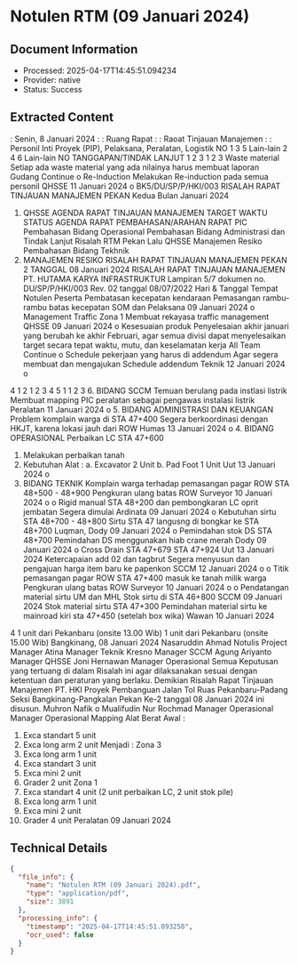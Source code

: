 # Notulen RTM (09 Januari 2024)

## Document Information
- Processed: 2025-04-17T14:45:51.094234
- Provider: native
- Status: Success

## Extracted Content

: Senin, 8 Januari 2024
:
: Ruang Rapat
:
: Raoat Tinjauan Manajemen
:
: Personil Inti Proyek (PIP), Pelaksana, Peralatan, Logistik
NO
1
3
5
Lain-lain
2
4
6
Lain-lain
NO
TANGGAPAN/TINDAK LANJUT
1
2
3
1
2
3
Waste material
Setiap ada waste material yang ada nilainya harus membuat 
laporan
Gudang
Continue
о
Re-Induction
Melakukan Re-induction pada semua personil
QHSSE
11 Januari 2024
о
BK5/DU/SP/P/HKI/003
RISALAH RAPAT TINJAUAN MANAJEMEN PEKAN Kedua Bulan Januari 2024
1. QHSSE
AGENDA RAPAT TINJAUAN MANAJEMEN
TARGET 
WAKTU
STATUS
AGENDA RAPAT
PEMBAHASAN/ARAHAN RAPAT
PIC
Pembahasan Bidang Operasional
Pembahasan Bidang Administrasi dan 
Tindak Lanjut Risalah RTM Pekan Lalu
QHSSE
Manajemen Resiko
Pembahasan Bidang Tekhnik
2. MANAJEMEN RESIKO
RISALAH RAPAT TINJAUAN MANAJEMEN PEKAN 2 TANGGAL 08 Januari 2024
RISALAH RAPAT TINJAUAN MANAJEMEN PT. HUTAMA KARYA INFRASTRUKTUR
Lampiran 5/7 dokumen no. DU/SP/P/HKI/003 Rev. 02 tanggal 08/07/2022
Hari & Tanggal
Tempat
Notulen
Peserta
Pembatasan kecepatan kendaraan
Pemasangan rambu-rambu batas kecepatan
SOM dan 
Pelaksana
09 Januari 2024
о
Management Traffic Zona 1
Membuat rekayasa traffic management
QHSSE
09 Januari 2024
о
Kesesuaian produk
Penyelesaian akhir januari yang berubah ke akhir Februari, agar 
semua divisi dapat menyelesaikan target secara tepat waktu, 
mutu, dan keselamatan kerja
All Team
Continue
о
Schedule pekerjaan yang harus di 
addendum
Agar segera membuat dan mengajukan Schedule addendum
Teknik
12 Januari 2024
о

4
1
2
1
2
3
4
5
1
1
2
3
6. BIDANG SCCM
Temuan berulang pada instlasi listrik
Membuat mapping PIC peralatan sebagai pengawas instalasi 
listrik
Peralatan
11 Januari 2024
о
5. BIDANG ADMINISTRASI DAN KEUANGAN
Problem komplain warga di STA 47+400
Segera berkoordinasi dengan HKJT, karena lokasi jauh dari ROW
Humas
13 Januari 2024
о
4. BIDANG OPERASIONAL
Perbaikan LC STA 47+600
1. Melakukan perbaikan tanah
2. Kebutuhan Alat :
a. Excavator 2 Unit
b. Pad Foot 1 Unit
Uut
13 Januari 2024
о
3. BIDANG TEKNIK
Komplain warga terhadap pemasangan 
pagar ROW STA 48+500 - 48+900
Pengkuran ulang batas ROW
Surveyor
10 Januari 2024
о
о
Rigid manual STA 48+200 dan 
pembongkaran LC oprit jembatan
Segera dimulai
Ardinata
09 Januari 2024
о
Kebutuhan sirtu STA 48+700 - 48+800
Sirtu STA 47 langusng di bongkar ke STA 48+700
Luqman, Dody
09 Januari 2024
о
Pemindahan stok DS STA 48+700
Pemindahan DS menggunakan hiab crane merah
Dody
09 Januari 2024
о
Cross Drain
STA 47+679
STA 47+924
Uut
13 Januari 2024
Ketercapaian add 02 dan tagbrut
Segera menyusun dan pengajuan harga item baru ke papenkon
SCCM
12 Januari 2024
о
о
Titik pemasangan pagar ROW STA 47+400 
masuk ke tanah milik warga
Pengkuran ulang batas ROW
Surveyor
10 Januari 2024
о
о
Pendatangan material sirtu UM dan MHL
Stok sirtu di STA 46+800
SCCM
09 Januari 2024
Stok material sirtu STA 47+300
Pemindahan material sirtu ke mainroad kiri sta 47+450 (setelah 
box wika)
Wawan
10 Januari 2024

4
1 unit dari Pekanbaru (onsite 13.00 Wib)
1 unit dari Pekanbaru (onsite 15.00 Wib)
Bangkinang, 08 Januari 2024
Nasaruddin Ahmad
Notulis
Project Manager
Atina
Manager Teknik
Kresno
Manager SCCM
Agung Ariyanto
Manager QHSSE
Joni Hernawan
Manager Operasional
Semua Keputusan yang tertuang di dalam Risalah ini agar dilaksanakan sesuai dengan ketentuan dan peraturan yang berlaku.
Demikian Risalah Rapat Tinjauan Manajemen PT. HKI Proyek Pembanguan Jalan Tol Ruas Pekanbaru-Padang Seksi Bangkinang-Pangkalan Pekan Ke-2 tanggal 08 Januari 2024 ini disusun.
Muhron Nafik
о
Mualifudin
Nur Rochmad
Manager Operasional
Manager Operasional
Mapping Alat Berat
Awal :
1. Exca standart 5 unit
2. Exca long arm 2 unit
Menjadi :
Zona 3
1. Exca long arm 1 unit
2. Exca standart 3 unit
3. Exca mini 2 unit
4. Grader 2 unit
Zona 1
1. Exca standart 4 unit (2 unit perbaikan LC, 2 unit stok pile)
2. Exca long arm 1 unit
3. Exca mini 2 unit
4. Grader 4 unit
Peralatan
09 Januari 2024



## Technical Details
```json
{
  "file_info": {
    "name": "Notulen RTM (09 Januari 2024).pdf",
    "type": "application/pdf",
    "size": 3891
  },
  "processing_info": {
    "timestamp": "2025-04-17T14:45:51.093250",
    "ocr_used": false
  }
}
```
